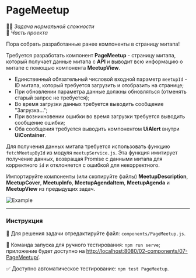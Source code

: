 # PageMeetup

👷🏻 _Задача нормальной сложности_\
💼 _Часть проекта_

<!--start_statement-->

Пора собрать разработанные ранее компоненты в страницу митапа!

Требуется разработать компонент **PageMeetup** - страницу митапа, который получает данные митапа с **API** и выводит всю
информацию о митапе с помощью компонента **MeetupView**.

- Единственный обязательный числовой входной параметр `meetupId` - ID митапа, который требуется загрузить и отобразить
  на странице;
- При обновлении параметра данные должны обновляться (отменять старый запрос не требуется);
- Во время загрузки данных требуется выводить сообщение "Загрузка...";
- При возникновении ошибки во время загрузки требуется выводить сообщение ошибки;
- Оба сообщения требуется выводить компонентом **UiAlert** внутри **UiContainer**.

Для получения данных митапа требуется использовать функцию `fetchMeetupById` из модуля `meetupService.js`. Эта функция
имитирует получение данных, возвращая Promise с данными митапа для корректного `id` и отклоняется с ошибкой для
некорректного.

Импортируйте компоненты (или скопируйте файлы) **MeetupDescription**, **MeetupCover**, **MeetupInfo**,
**MeetupAgendaItem**, **MeetupAgenda** и **MeetupView** из предыдущих задач.

<img src="https://i.imgur.com/ChNdwaV.gif" style="max-width: 100%"  alt="Example "/>
<!--end_statement-->

---

### Инструкция

📝 Для решения задачи отредактируйте файл: `components/PageMeetup.js`.

🚀 Команда запуска для ручного тестирования: `npm run serve`;\
приложение будет доступно на [http://localhost:8080/02-components/07-PageMeetup/](http://localhost:8080/02-components/07-PageMeetup/).

✅ Доступно автоматическое тестирование: `npm test PageMeetup`.
